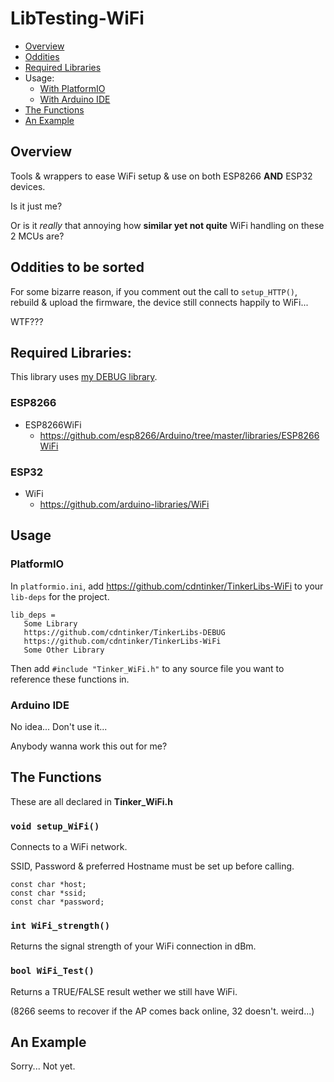 # LibTesting-WiFi

- [Overview](#overview)
- [Oddities](#oddities-to-be-sorted)
- [Required Libraries](#required-libraries)
- Usage:
  - [With PlatformIO](#platformio)
  - [With Arduino IDE](#arduino-ide)
- [The Functions](#the-functions)
- [An Example](#an-example)

## Overview
Tools & wrappers to ease WiFi setup & use on both ESP8266 __AND__ ESP32 devices.

Is it just me?

Or is it _really_ that annoying how __similar yet not quite__ WiFi handling on these 2 MCUs are?

## Oddities to be sorted
For some bizarre reason, if you comment out the call to `setup_HTTP()`, rebuild & upload the firmware, the device still connects happily to WiFi...

WTF???

## Required Libraries:

This library uses [my DEBUG library](https://github.com/cdntinker/TinkerLibs-DEBUGhttps://github.com/cdntinker/TinkerLibs-DEBUG).

### ESP8266

* ESP8266WiFi
    * https://github.com/esp8266/Arduino/tree/master/libraries/ESP8266WiFi

### ESP32

* WiFi
    * https://github.com/arduino-libraries/WiFi

## Usage

### PlatformIO

In `platformio.ini`, add https://github.com/cdntinker/TinkerLibs-WiFi to your `lib-deps` for the project.

```
lib_deps =
   Some Library
   https://github.com/cdntinker/TinkerLibs-DEBUG
   https://github.com/cdntinker/TinkerLibs-WiFi
   Some Other Library
```

Then add `#include "Tinker_WiFi.h"` to any source file you want to reference these functions in.

### Arduino IDE

No idea...  Don't use it...

Anybody wanna work this out for me?

## The Functions

These are all declared in **Tinker_WiFi.h**

### `void setup_WiFi()`
Connects to a WiFi network.

SSID, Password & preferred Hostname must be set up before calling.

```
const char *host;
const char *ssid;
const char *password;
```

### `int WiFi_strength()`
Returns the signal strength of your WiFi connection in dBm.

### `bool WiFi_Test()`
Returns a TRUE/FALSE result wether we still have WiFi.

(8266 seems to recover if the AP comes back online, 32 doesn't.  weird...)

## An Example
Sorry...  Not yet.
